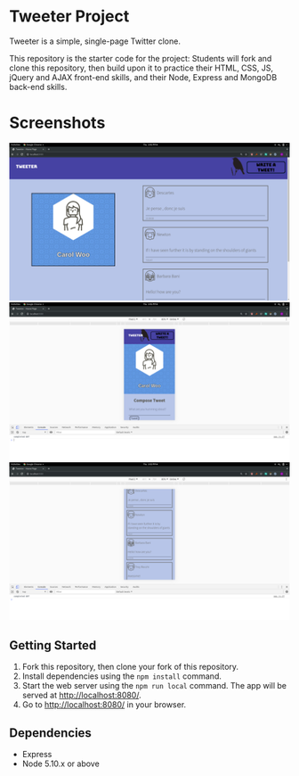 # Tweeter Project

Tweeter is a simple, single-page Twitter clone.

This repository is the starter code for the project: Students will fork and clone this repository, then build upon it to practice their HTML, CSS, JS, jQuery and AJAX front-end skills, and their Node, Express and MongoDB back-end skills.

# Screenshots

!["Screenshot of the desktop display"](https://github.com/Araxiah/tweeter/blob/master/docs/Desktop-View.png)
!["Screenshot of the mobile top display"](https://github.com/Araxiah/tweeter/blob/master/docs/Mobile-View-Top.png)
!["Screenshot of the mobile bottom display](https://github.com/Araxiah/tweeter/blob/master/docs/Mobile-View-Bottom.png)

## Getting Started

1. Fork this repository, then clone your fork of this repository.
2. Install dependencies using the `npm install` command.
3. Start the web server using the `npm run local` command. The app will be served at <http://localhost:8080/>.
4. Go to <http://localhost:8080/> in your browser.

## Dependencies

- Express
- Node 5.10.x or above

